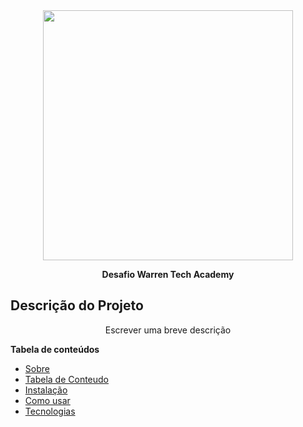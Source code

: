 <div align="center">
<img src="https://user-images.githubusercontent.com/101012809/166108726-0417c06b-a21b-4626-829d-f658ac76c9a2.png" width="400px" />
</div>



<p align="center">
  <b> Desafio Warren Tech Academy </b>
</p>

## Descrição do Projeto
<p align="center">Escrever uma breve descrição</p>

**Tabela de conteúdos**

* [Sobre](#Sobre)
* [Tabela de Conteudo](#tabela-de=conteudo)
* [Instalação](#instalação)
* [Como usar](#como-usar)
* [Tecnologias](#tecnologias)